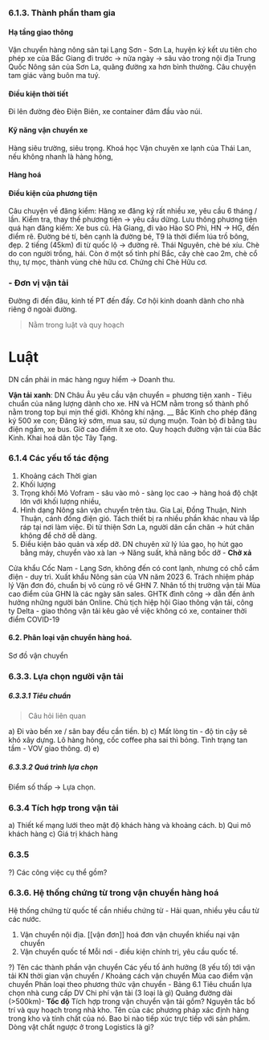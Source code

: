 ### 6.1.3. Thành phần tham gia
#### Hạ tầng giao thông
Vận chuyển hàng nông sản tại Lạng Sơn - Sơn La, huyện ký kết ưu tiên cho phép xe của Bắc Giang đi trước -> nửa ngày -> sâu vào trong nội địa Trung Quốc
Nông sản của Sơn La, quãng đường xa hơn bình thường.
Câu chuyện tam giác vàng buôn ma tuý.
#### Điều kiện thời tiết 
Đi lên đường đèo Điện Biên, xe container đâm đầu vào núi.
#### Kỹ năng vận chuyển xe
Hàng siêu trường, siêu trọng. Khoá học Vận chuyên xe lạnh của Thái Lan, nếu không nhanh là hàng hỏng,
#### Hàng hoá
#### Điều kiện của phương tiện
Câu chuyện về đăng kiểm: Hãng xe đăng ký rất nhiều xe, yêu cầu 6 tháng / lần. Kiểm tra, thay thế phương tiện -> yêu cầu dừng. Lưu thông phương tiện quá hạn đăng kiểm: Xe bus cũ. 
Hà Giang, đi vào Hào SO Phì, HN -> HG, đến điểm rẽ. Đường bé tí, bên cạnh là đường bé,
T9 là thời điểm lúa trồ bông, đẹp. 2 tiếng (45km) đi từ quốc lộ -> đường rẽ.
Thái Nguyên, chè bé xíu. Chè do con người trồng, hái. Còn ở một số tỉnh phí Bắc, cây chè cao 2m, chè cổ thụ, tự mọc, thành vùng chè hữu cơ.
Chứng chỉ Chè Hữu cơ.
### - Đơn vị vận tải
Đường đi đến đâu, kinh tế PT đến đấy.
Cơ hội kinh doanh dành cho nhà riêng ở ngoài đường.
> Nằm trong luật và quy hoạch 
# Luật
DN cần phải in mác hàng nguy hiểm -> Doanh thu.

**Vận tải xanh**: DN Châu Âu yêu cầu vận chuyển = phương tiện xanh - Tiêu chuẩn của năng lượng dành cho xe.
HN và HCM nằm trong số thành phố nằm trong top bụi mịn thế giới. Không khí nặng.
__
Bắc Kinh cho phép đăng ký 500 xe con; Đăng ký sớm, mua sau, sử dụng muộn.
Toàn bộ đi bằng tàu điện ngầm, xe bus. Giờ cao điểm ít xe oto.
Quy hoạch đường vận tải của Bắc Kinh.
Khai hoá dân tộc Tây Tạng. 

### 6.1.4 Các yếu tố tác động
1. Khoảng cách 
   Thời gian 
2. Khối lượng 
3. Trọng khối 
   Mỏ Vofram - sâu vào mỏ - sàng lọc cao -> hàng hoá độ chặt lớn với khối lượng nhiều,
4. Hình dạng 
Nông sản vận chuyển trên tàu. 
Gia Lai, Đồng Thuận, Ninh Thuận, cánh đồng điện gió. Tách thiết bị ra nhiều phần khác nhau và lắp ráp tại nơi làm việc. 
Đi từ thiện Sơn La, người dân cần chăn -> hút chân không để chở dễ dàng.
5. Điều kiện bảo quản và xếp dỡ.
   DN chuyên xử lý lúa gạo, họ hút gạo bằng máy, chuyển vào xà lan -> Năng suất, khả năng bốc dỡ - **Chở xả** 
   
Cửa khẩu Cốc Nam - Lạng Sơn, không đến có cont lạnh, nhưng có chỗ cắm điện - duy trì.
Xuất khẩu Nông sản của VN năm 2023
6. Trách nhiệm pháp lý
Vận đơn đó, chuẩn bị vô cùng rõ về GHN
7. Nhân tố thị trường vận tải 
Mùa cao điểm của GHN là các ngày săn sales. GHTK đình công  -> dẫn đến ảnh hưởng những người bán Online. 
Chủ tịch hiệp hội Giao thông vận tải, công ty Delta - giao thông vận tải kêu gào về việc không có xe, container thời điểm COVID-19 
#### 6.2. Phân loại vận chuyển hàng hoá.
Sơ đồ vận chuyển

### 6.3.3. Lựa chọn người vận tải
##### 6.3.3.1 Tiêu chuẩn
> Câu hỏi liên quan 

a)
Đi vào bến xe / sân bay đều cần tiền.
b) 
c) Mất lòng tin - độ tin cậy sẽ khó xây dựng. Lô hàng hỏng, cốc coffee pha sai thì bỏng. 
Tình trạng tan tầm - VOV giao thông.
d) 
e)  
##### 6.3.3.2 Quá trình lựa chọn 
Điểm số thấp -> Lựa chọn.
### 6.3.4 Tích hợp trong vận tải 
a) Thiết kế mạng lưới theo mật độ khách hàng và khoảng cách.
b) Qui mô khách hàng
c) Giá trị khách hàng

### 6.3.5
?) Các công việc cụ thể gồm?
### 6.3.6. Hệ thống chứng từ trong vận chuyển hàng hoá
Hệ thống chứng từ quốc tế cần nhiều chứng từ - Hải quan, nhiều yêu cầu từ các nước.
1) Vận chuyển nội địa.
[[vận đơn]] 
hoá đơn vận chuyển
khiếu nại vận chuyển
2) Vận chuyển quốc tế
Mỗi nơi - điều kiện chính trị, yêu cầu quốc tế. 

?) Tên các thành phần vận chuyển
Các yếu tố ảnh hưởng (8 yếu tố) tới vận tải
KN thời gian vận chuyển / Khoảng cách vận chuyển
Mùa cao điểm vận chuyển
Phân loại theo phương thức vận chuyển - Bảng 6.1
Tiêu chuẩn lựa chọn nhà cung cấp DV
Chi phí vận tải (3 loại là gì)
Quãng đường dài (>500km)- **Tốc độ**
Tích hợp trong vận chuyển vận tải gồm?
Nguyên tắc bố trí và quy hoạch trong nhà kho.
Tên của các phương pháp xác định hàng trong kho và tính chất của nó.
Bao bì nào tiếp xúc trực tiếp với sản phẩm.
Dòng vật chất ngược ở trong Logistics là gì?